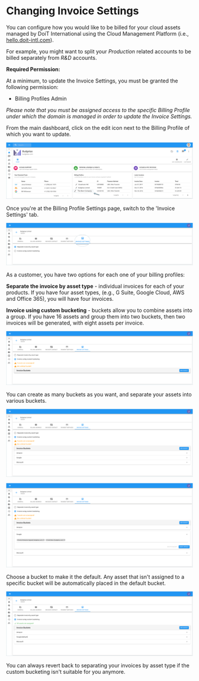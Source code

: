 # Changing Invoice Settings

You can configure how you would like to be billed for your cloud assets managed by DoiT International using the Cloud Management Platform \(i.e., [hello.doit-intl.com](https://hello.doit-intl.com/)\).

For example, you might want to split your _Production_ related accounts to be billed separately from _R&D_ accounts.  

**Required Permission:**

At a minimum, to update the Invoice Settings, you must be granted the following permission:

* Billing Profiles Admin

_Please note that you must be assigned access to the specific Billing Profile under which the domain is managed in order to update the Invoice Settings._

From the main dashboard, click on the edit icon next to the Billing Profile of which you want to update.

![](../.gitbook/assets/update-billing-profile%20%282%29.png)



Once you're at the Billing Profile Settings page, switch to the 'Invoice Settings' tab.

![](../.gitbook/assets/invoice-settings.png)



As a customer, you have two options for each one of your billing profiles:

**Separate the invoice by asset type** - individual invoices for each of your products. If you have four asset types, \(e.g., G Suite, Google Cloud, AWS and Office 365\), you will have four invoices.

**Invoice using custom bucketing** - buckets allow you to combine assets into a group. If you have 16 assets and group them into two buckets, then two invoices will be generated, with eight assets per invoice. 

![](../.gitbook/assets/buckets.png)

You can create as many buckets as you want, and separate your assets into various buckets.

![](../.gitbook/assets/buckets1.png)

![](../.gitbook/assets/buckets2.png)



Choose a bucket to make it the default. Any asset that isn't assigned to a specific bucket will be automatically placed in the default bucket.

![](../.gitbook/assets/buckets3.png)



You can always revert back to separating your invoices by asset type if the custom bucketing isn't suitable for you anymore.

